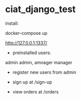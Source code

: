 # ciat_django_test

install:

docker-compose up

http://127.0.0.1:1337/

- preinstalled users:

admin admin, amnager manager


- register new users from admin 

- sign up at /sign-up

- view orders at /orders